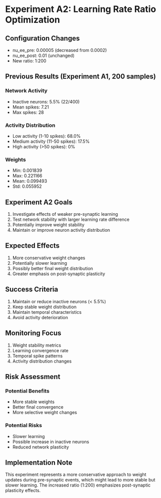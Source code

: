 # Experiment A2: Learning Rate Ratio Optimization

## Configuration Changes
- nu_ee_pre: 0.00005 (decreased from 0.0002)
- nu_ee_post: 0.01 (unchanged)
- New ratio: 1:200

## Previous Results (Experiment A1, 200 samples)
### Network Activity
- Inactive neurons: 5.5% (22/400)
- Mean spikes: 7.21
- Max spikes: 28

### Activity Distribution
- Low activity (1-10 spikes): 68.0%
- Medium activity (11-50 spikes): 17.5%
- High activity (>50 spikes): 0%

### Weights
- Min: 0.001839
- Max: 0.221166
- Mean: 0.099493
- Std: 0.055952

## Experiment A2 Goals
1. Investigate effects of weaker pre-synaptic learning
2. Test network stability with larger learning rate difference
3. Potentially improve weight stability
4. Maintain or improve neuron activity distribution

## Expected Effects
1. More conservative weight changes
2. Potentially slower learning
3. Possibly better final weight distribution
4. Greater emphasis on post-synaptic plasticity

## Success Criteria
1. Maintain or reduce inactive neurons (< 5.5%)
2. Keep stable weight distribution
3. Maintain temporal characteristics
4. Avoid activity deterioration

## Monitoring Focus
1. Weight stability metrics
2. Learning convergence rate
3. Temporal spike patterns
4. Activity distribution changes

## Risk Assessment
### Potential Benefits
- More stable weights
- Better final convergence
- More selective weight changes

### Potential Risks
- Slower learning
- Possible increase in inactive neurons
- Reduced network plasticity

## Implementation Note
This experiment represents a more conservative approach to weight updates during pre-synaptic events, which might lead to more stable but slower learning. The increased ratio (1:200) emphasizes post-synaptic plasticity effects.
